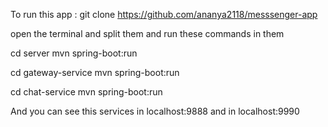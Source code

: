 To run this app :
git clone https://github.com/ananya2118/messsenger-app

open the terminal and split them and run these commands in them

cd server
mvn spring-boot:run

cd gateway-service
mvn spring-boot:run

cd chat-service
mvn spring-boot:run

And you can see this services in localhost:9888 and in localhost:9990
